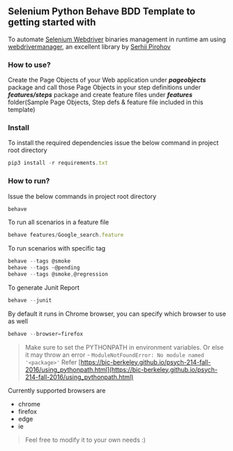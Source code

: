 ## Selenium Python Behave BDD Template to getting started with

To automate [Selenium Webdriver](https://docs.seleniumhq.org/projects/webdriver/) binaries management in runtime am using [webdrivermanager](https://github.com/SergeyPirogov/webdriver_manager), an excellent library by [Serhii Pirohov](https://github.com/SergeyPirogov)

### How to use?
Create the Page Objects of your Web application under **_pageobjects_** package and call those Page Objects in your  step definitions under **_features/steps_** package and create feature files under **_features_** folder(Sample Page Objects, Step defs & feature file included in this template)

### Install
To install the required dependencies issue the below command in project root directory
```javascript
pip3 install -r requirements.txt
```

### How to run?
Issue the below commands in project root directory

```javascript
behave
```
To run all scenarios in a feature file
```javascript
behave features/Google_search.feature
```
To run scenarios with specific tag
```javascript
behave --tags @smoke
behave --tags ~@pending
behave --tags @smoke,@regression
```
To generate Junit Report
```javascript
behave --junit
```
By default it runs in Chrome browser, you can specify which browser to use as well
```javascript
behave --browser=firefox
```
> Make sure to set the PYTHONPATH in environment variables.  Or else it may throw an error - ```ModuleNotFoundError: No module named '<package>'```
> Refer [https://bic-berkeley.github.io/psych-214-fall-2016/using_pythonpath.html](https://bic-berkeley.github.io/psych-214-fall-2016/using_pythonpath.html)


Currently supported browsers are
* chrome
* firefox
* edge
* ie

> Feel free to modify it to your own needs :)